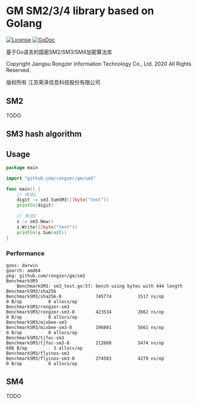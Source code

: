 # GM SM2/3/4 library based on Golang
[![License](https://img.shields.io/badge/License-Apache%202.0-blue.svg)](https://opensource.org/licenses/Apache-2.0)
<a href="https://godoc.org/github.com/rongzer/gm"><img alt="GoDoc" src="https://godoc.org/github.com/rongzer/gm?status.svg" /></a>

基于Go语言的国密SM2/SM3/SM4加密算法库

Copyright Jiangsu Rongzer Information Technology Co., Ltd. 2020 All Rights Reserved.

版权所有 江苏荣泽信息科技股份有限公司

## SM2

TODO

## SM3 hash algorithm

## Usage

```go
package main

import "github.com/rongzer/gm/sm3"

func main() {
    // 用法1
    digit := sm3.SumSM3([]byte("test"))
    println(digit)

    // 用法2
    s := sm3.New()
    s.Write([]byte("test"))
    println(s.Sum(nil))
}
```

### Performance
```
goos: darwin
goarch: amd64
pkg: github.com/rongzer/gm/sm3
BenchmarkSM3
    BenchmarkSM3: sm3_test.go:57: bench using bytes with 444 length
BenchmarkSM3/sha256
BenchmarkSM3/sha256-8         	  745774	      1517 ns/op	       0 B/op	       0 allocs/op
BenchmarkSM3/rongzer-sm3
BenchmarkSM3/rongzer-sm3-8    	  423534	      2662 ns/op	       0 B/op	       0 allocs/op
BenchmarkSM3/mixbee-sm3
BenchmarkSM3/mixbee-sm3-8     	  196801	      5661 ns/op	       0 B/op	       0 allocs/op
BenchmarkSM3/tjfoc-sm3
BenchmarkSM3/tjfoc-sm3-8      	  212660	      5474 ns/op	     608 B/op	       3 allocs/op
BenchmarkSM3/flyinox-sm3
BenchmarkSM3/flyinox-sm3-8    	  274503	      4279 ns/op	       0 B/op	       0 allocs/op
```

## SM4

TODO